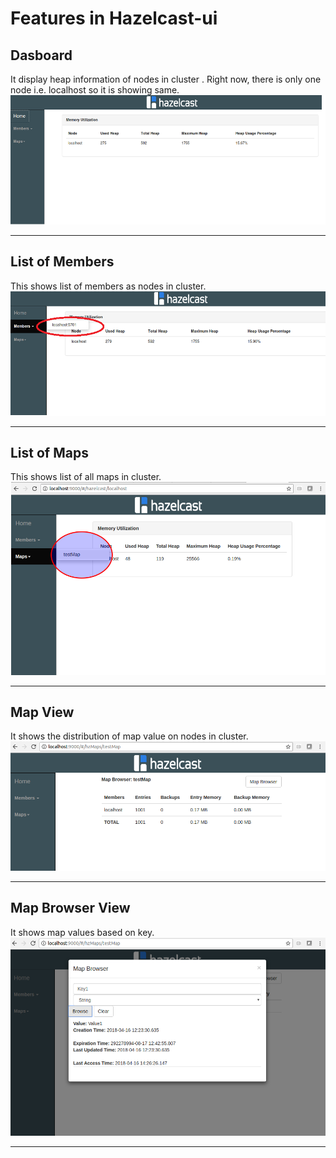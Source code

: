# Features in Hazelcast-ui

## Dasboard
It display heap information of nodes in cluster . Right now, there is only one node i.e. localhost so it is showing same. 
![home](/images/Home_Screen.png)
***

## List of Members
This shows list of members as nodes in cluster.
![members](/images/List_Members.png)
***

## List of Maps
This shows list of all maps in cluster.
![maps](/images/List_Maps.png)
***

## Map View
It shows the distribution of map value on nodes in cluster.
![mapview](/images/Map_Screen.png)
***

## Map Browser View
It shows map values based on key.
![mapbrowser](/images/Map_Browser.png)
***

